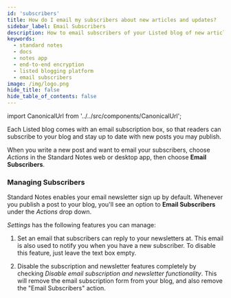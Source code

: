 ```yaml
---
id: 'subscribers'
title: How do I email my subscribers about new articles and updates?
sidebar_label: Email Subscribers
description: How to email subscribers of your Listed blog of new articles and updates.
keywords:
  - standard notes
  - docs
  - notes app
  - end-to-end encryption
  - listed blogging platform
  - email subscribers
image: /img/logo.png
hide_title: false
hide_table_of_contents: false
---
```


<!-- Copied from https://standardnotes.org/help/64/how-do-i-email-my-subscribers-about-new-articles-and-updates -->

import CanonicalUrl from '../../src/components/CanonicalUrl';

<CanonicalUrl
 canonicalUrl="https://standardnotes.org/help/64/how-do-i-email-my-subscribers-about-new-articles-and-updates"
/>

Each Listed blog comes with an email subscription box, so that readers can subscribe to your blog and stay up to date with new posts you may publish.

When you write a new post and want to email your subscribers, choose _Actions_ in the Standard Notes web or desktop app, then choose **Email Subscribers**.

### Managing Subscribers

Standard Notes enables your email newsletter sign up by default. Whenever you publish a post to your blog, you'll see an option to **Email Subscribers** under the _Actions_ drop down.

_Settings_ has the following features you can manage:

1.  Set an email that subscribers can reply to your newsletters at. This email is also used to notify you when you have a new subscriber. To disable this feature, just leave the text box empty.

2.  Disable the subscription and newsletter features completely by checking _Disable email subscription and newsletter functionality_. This will remove the email subscription form from your blog, and also remove the "Email Subscribers" action.
